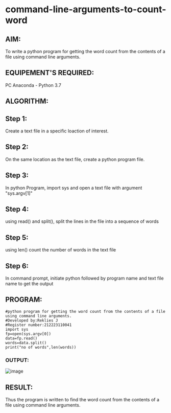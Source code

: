 # command-line-arguments-to-count-word
## AIM:
To write a python program for getting the word count from the contents of a file using command line arguments.
## EQUIPEMENT'S REQUIRED: 
PC
Anaconda - Python 3.7
## ALGORITHM: 
## Step 1:
Create a text file in a specific loaction of interest.

## Step 2:
On the same location as the text file, create a python program file.

## Step 3:
In python Program, import sys and open a text file with argument "sys.argv[1]"

## Step 4:
using read() and split(), split the lines in the file into a sequence of words

## Step 5:
using len() count the number of words in the text file

## Step 6:
In command prompt, initiate python followed by program name and text file name to get the output
## PROGRAM:
```
#python program for getting the word count from the contents of a file using command line arguments.
#Developed by:Reklies J
#Register number:212223110041
import sys
fp=open(sys.argv[0])
data=fp.read()
words=data.split()
print("no of words",len(words))
```
### OUTPUT:
![image](https://github.com/Reklies/command-line-arguments-to-count-word/assets/147139232/f635eb22-da9f-41b7-bac2-d57d9797e002)



## RESULT:
Thus the program is written to find the word count from the contents of a file using command line arguments.
